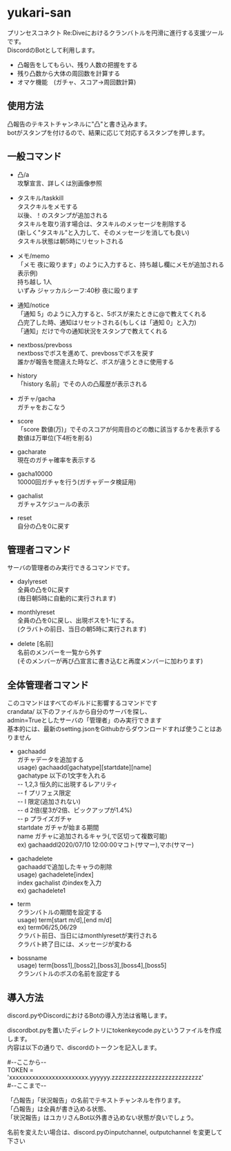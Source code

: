 # yukari-san

プリンセスコネクト Re:Diveにおけるクランバトルを円滑に進行する支援ツールです。  
DiscordのBotとして利用します。

- 凸報告をしてもらい、残り人数の把握をする
- 残り凸数から大体の周回数を計算する
- オマケ機能　(ガチャ、スコア→周回数計算)

## 使用方法

凸報告のテキストチャンネルに"凸"と書き込みます。  
botがスタンプを付けるので、結果に応じて対応するスタンプを押します。  


## 一般コマンド

- 凸/a  
攻撃宣言、詳しくは別画像参照

- タスキル/taskkill  
タスクキルをメモする  
以後、！のスタンプが追加される  
タスキルを取り消す場合は、タスキルのメッセージを削除する  
(新しく"タスキル"と入力して、そのメッセージを消しても良い)  
タスキル状態は朝5時にリセットされる  

- メモ/memo  
「メモ 夜に殴ります」のように入力すると、持ち越し欄にメモが追加される  
表示例)  
持ち越し 1人  
いずみ ジャッカルシーフ:40秒 夜に殴ります  

- 通知/notice  
「通知 5」のように入力すると、5ボスが来たときに@で教えてくれる  
凸完了した時、通知はリセットされる(もしくは「通知 0」と入力)  
「通知」だけで今の通知状況をスタンプで教えてくれる  

- nextboss/prevboss  
nextbossでボスを進めて、prevbossでボスを戻す  
誰かが報告を間違えた時など、ボスが違うときに使用する  

- history  
「history 名前」でその人の凸履歴が表示される

- ガチャ/gacha  
ガチャをおこなう

- score  
「score 数値(万)」でそのスコアが何周目のどの敵に該当するかを表示する  
数値は万単位(下4桁を削る)

- gacharate  
現在のガチャ確率を表示する

- gacha10000  
10000回ガチャを行う(ガチャデータ検証用)

- gachalist  
ガチャスケジュールの表示  

- reset  
自分の凸を0に戻す  


## 管理者コマンド

サーバの管理者のみ実行できるコマンドです。  

- daylyreset  
全員の凸を0に戻す  
(毎日朝5時に自動的に実行されます)  

- monthlyreset  
全員の凸を0に戻し、出現ボスを1-1にする。  
(クラバトの前日、当日の朝5時に実行されます)  

- delete [名前]  
名前のメンバーを一覧から外す  
(そのメンバーが再び凸宣言に書き込むと再度メンバーに加わります)  



## 全体管理者コマンド

このコマンドはすべてのギルドに影響するコマンドです  
crandata/ 以下のファイルから自分のサーバを探し、  
admin=Trueとしたサーバの「管理者」のみ実行できます  
基本的には、最新のsetting.jsonをGithubからダウンロードすれば使うことはありません  

- gachaadd  
ガチャデータを追加する  
usage) gachaadd[gachatype][startdate][name]  
gachatype  以下の1文字を入れる  
-- 1,2,3 恒久的に出現するレアリティ  
-- f プリフェス限定  
-- l 限定(追加されない)  
-- d 2倍(星3が2倍、ピックアップが1.4%)  
-- p プライズガチャ  
startdate  ガチャが始まる期間  
name  ガチャに追加されるキャラ(,で区切って複数可能)  
ex) gachaaddl2020/07/10 12:00:00マコト(サマー),マホ(サマー)  

- gachadelete  
gachaaddで追加したキャラの削除  
usage) gachadelete[index]  
index  gachalist のindexを入力  
ex) gachadelete1  

- term  
クランバトルの期間を設定する  
usage) term[start m/d],[end m/d]  
ex) term06/25,06/29  
クラバト前日、当日にはmonthlyresetが実行される  
クラバト終了日には、メッセージが変わる  


- bossname  
usage) term[boss1],[boss2],[boss3],[boss4],[boss5]  
クランバトルのボスの名前を設定する  

## 導入方法

discord.pyやDiscordにおけるBotの導入方法は省略します。  

discordbot.pyを置いたディレクトリにtokenkeycode.pyというファイルを作成します。  
内容は以下の通りで、discordのトークンを記入します。

#--ここから--  
TOKEN = 'xxxxxxxxxxxxxxxxxxxxxxxx.yyyyyy.zzzzzzzzzzzzzzzzzzzzzzzzzzz'  
#--ここまで--  

「凸報告」「状況報告」の名前でテキストチャンネルを作ります。  
「凸報告」は全員が書き込める状態、  
「状況報告」はユカリさんBot以外書き込めない状態が良いでしょう。  

名前を変えたい場合は、discord.pyのinputchannel, outputchannel を変更して下さい  



